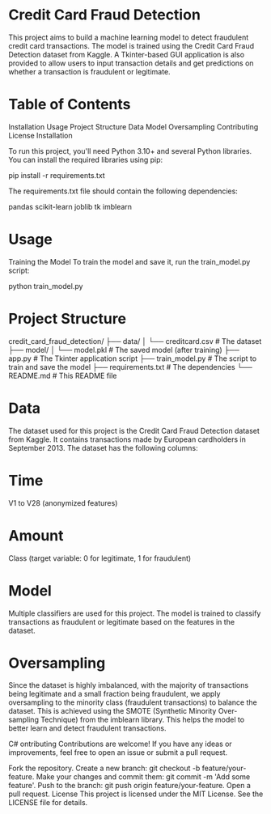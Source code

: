 # Credit Card Fraud Detection
This project aims to build a machine learning model to detect fraudulent credit card transactions. The model is trained using the Credit Card Fraud Detection dataset from Kaggle. A Tkinter-based GUI application is also provided to allow users to input transaction details and get predictions on whether a transaction is fraudulent or legitimate.

# Table of Contents
Installation
Usage
Project Structure
Data
Model
Oversampling
Contributing
License
Installation

To run this project, you'll need Python 3.10+ and several Python libraries. You can install the required libraries using pip:

pip install -r requirements.txt

The requirements.txt file should contain the following dependencies:

pandas
scikit-learn
joblib
tk
imblearn

# Usage
Training the Model
To train the model and save it, run the train_model.py script:

python train_model.py

# Project Structure

credit_card_fraud_detection/
├── data/
│   └── creditcard.csv     # The dataset
├── model/
│   └── model.pkl          # The saved model (after training)
├── app.py                 # The Tkinter application script
├── train_model.py         # The script to train and save the model
├── requirements.txt       # The dependencies
└── README.md              # This README file

# Data
The dataset used for this project is the Credit Card Fraud Detection dataset from Kaggle. It contains transactions made by European cardholders in September 2013. The dataset has the following columns:

# Time
V1 to V28 (anonymized features)

# Amount
Class (target variable: 0 for legitimate, 1 for fraudulent)

# Model
Multiple classifiers are used for this project. The model is trained to classify transactions as fraudulent or legitimate based on the features in the dataset.

# Oversampling
Since the dataset is highly imbalanced, with the majority of transactions being legitimate and a small fraction being fraudulent, we apply oversampling to the minority class (fraudulent transactions) to balance the dataset. This is achieved using the SMOTE (Synthetic Minority Over-sampling Technique) from the imblearn library. This helps the model to better learn and detect fraudulent transactions.

C# ontributing
Contributions are welcome! If you have any ideas or improvements, feel free to open an issue or submit a pull request.

Fork the repository.
Create a new branch: git checkout -b feature/your-feature.
Make your changes and commit them: git commit -m 'Add some feature'.
Push to the branch: git push origin feature/your-feature.
Open a pull request.
License
This project is licensed under the MIT License. See the LICENSE file for details.
